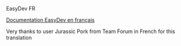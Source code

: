 EasyDev FR

[Documentation EasyDev en français](http://easydev.readthedocs.org/fr/latest/index.html)

Very thanks to user Jurassic Pork from Team Forum in French for this translation

